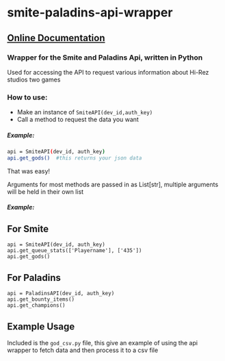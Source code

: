 # smite-paladins-api-wrapper
## <a href="https://odinmay.github.io/smite-paladins-api-wrapper/">Online Documentation</a>

### Wrapper for the Smite and Paladins Api, written in Python


Used for accessing the API to request various information about Hi-Rez studios two games

### How to use:
- Make an instance of `SmiteAPI(dev_id,auth_key)`
- Call a method to request the data you want

##### Example:

```sh
api = SmiteAPI(dev_id, auth_key)
api.get_gods()  #this returns your json data
```
That was easy!

Arguments for most methods are passed in as List[str], multiple arguments will be held in their own list
##### Example:   
## For Smite
```
api = SmiteAPI(dev_id, auth_key)
api.get_queue_stats(['Playername'], ['435'])
api.get_gods()
```
## For Paladins
```
api = PaladinsAPI(dev_id, auth_key)
api.get_bounty_items()
api.get_champions()
```

## Example Usage
Included is the `god_csv.py` file, this give an example of using the api wrapper to fetch data and then process it to a csv file